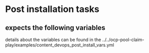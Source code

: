 # Post installation tasks

## expects the following variables

details about the variables can be found in the ../../ocp-pool-claim-play/examples/content_devops_post_install_vars.yml
